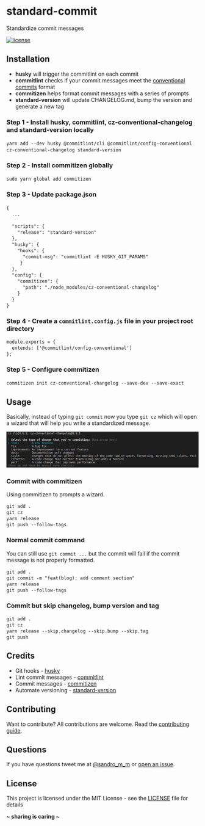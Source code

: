 # standard-commit

Standardize commit messages

[![license](https://img.shields.io/badge/License-MIT-blue.svg?style=flat)](LICENSE)

## Installation

- **husky** will trigger the commitlint on each commit
- **commitlint** checks if your commit messages meet the [conventional commits](https://conventionalcommits.org/) format
- **commitizen** helps format commit messages with a series of prompts
- **standard-version** will update CHANGELOG.md, bump the version and generate a new tag

### Step 1 - Install husky, commitlint, cz-conventional-changelog and standard-version locally

`yarn add --dev husky @commitlint/cli @commitlint/config-conventional cz-conventional-changelog standard-version`

### Step 2 - Install commitizen globally

`sudo yarn global add commitizen`

### Step 3 - Update package.json

```
{
  ...

  "scripts": {
    "release": "standard-version"
  },
  "husky": {
    "hooks": {
      "commit-msg": "commitlint -E HUSKY_GIT_PARAMS"
     }
  },
  "config": {
    "commitizen": {
      "path": "./node_modules/cz-conventional-changelog"
    }
  }
}
```

### Step 4 - Create a `commitlint.config.js` file in your project root directory

```
module.exports = {
  extends: ['@commitlint/config-conventional']
};
```

### Step 5 - Configure commitizen

`commitizen init cz-conventional-changelog --save-dev --save-exact`

## Usage

Basically, instead of typing `git commit` now you type `git cz` which will open a wizard that will help you write a standardized message.

![Commitizen template](docs/img/commitizen_01.png)

### Commit with commitizen

Using commitizen to prompts a wizard.

```
git add .
git cz
yarn release
git push --follow-tags
```

### Normal commit command

You can still use `git commit ...` but the commit will fail if the commit message is not properly formatted.

```
git add .
git commit -m "feat(blog): add comment section"
yarn release
git push --follow-tags
```

### Commit but skip changelog, bump version and tag

```
git add .
git cz
yarn release --skip.changelog --skip.bump --skip.tag
git push
```

## Credits

- Git hooks - [husky](https://github.com/typicode/husky)
- Lint commit messages - [commitlint](https://github.com/conventional-changelog/commitlint)
- Commit messages - [commitizen](https://github.com/commitizen/cz-cli)
- Automate versioning - [standard-version](https://github.com/conventional-changelog/standard-version)

## Contributing

Want to contribute? All contributions are welcome. Read the [contributing guide](CONTRIBUTING.md).

## Questions

If you have questions tweet me at [@sandro_m_m](https://twitter.com/sandro_m_m) or [open an issue](../../issues/new).

## License

This project is licensed under the MIT License - see the [LICENSE](LICENSE) file for details

**~ sharing is caring ~**
